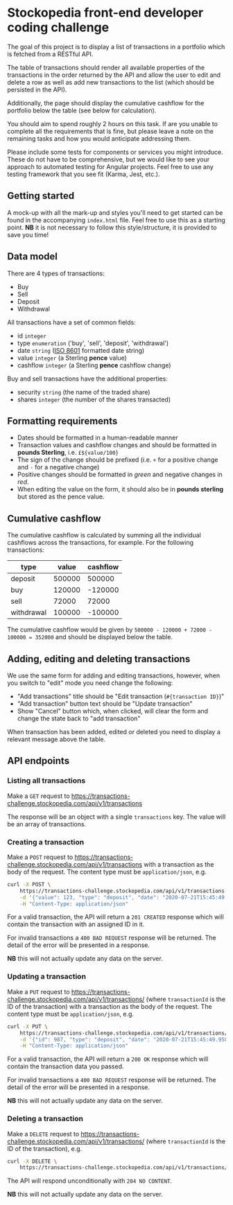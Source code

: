 # Stockopedia front-end developer coding challenge

The goal of this project is to display a list of transactions in a portfolio which is fetched from a RESTful API.

The table of transactions should render all available properties of the transactions in the order returned by the API and allow the user to edit and delete a row as well as add new transactions to the list (which should be persisted in the API).

Additionally, the page should display the cumulative cashflow for the portfolio below the table (see below for calculation).

You should aim to spend roughly 2 hours on this task. If are you unable to complete all the requirements that is fine, but please leave a note on the remaining tasks and how you would anticipate addressing them.

Please include some tests for components or services you might introduce. These do not have to be comprehensive, but we would like to see your approach to automated testing for Angular projects. Feel free to use any testing framework that you see fit (Karma, Jest, etc.).

## Getting started

A mock-up with all the mark-up and styles you'll need to get started can be found in the accompanying `index.html` file. Feel free to use this as a starting point. **NB** it is not necessary to follow this style/structure, it is provided to save you time!

## Data model

There are 4 types of transactions:

* Buy
* Sell
* Deposit
* Withdrawal

All transactions have a set of common fields:

* id `integer`
* type `enumeration` ('buy', 'sell', 'deposit', 'withdrawal')
* date `string` ([ISO 8601](https://en.wikipedia.org/wiki/ISO_8601) formatted date string)
* value `integer` (a Sterling **pence** value)
* cashflow `integer` (a Sterling **pence** cashflow change)

Buy and sell transactions have the additional properties:

* security `string` (the name of the traded share)
* shares `integer` (the number of the shares transacted)

## Formatting requirements

* Dates should be formatted in a human-readable manner
* Transaction values and cashflow changes and  should be formatted in  **pounds Sterling**, i.e. `£${value/100}`
* The sign of the change should be prefixed (i.e. `+` for a positive change and `-` for a negative change)
* Positive changes should be formatted in _green_ and negative changes in _red_. 
* When editing the value on the form, it should also be in **pounds sterling** but stored as the pence value.

## Cumulative cashflow

The cumulative cashflow is calculated by summing all the individual cashflows across the transactions, for example. For the following transactions:

| type       | value  | cashflow |
|------------|--------|----------|
| deposit    | 500000 | 500000   |
| buy        | 120000 | -120000  |
| sell       | 72000  | 72000    |
| withdrawal | 100000 | -100000  |

The cumulative cashflow would be given by `500000 - 120000 + 72000 - 100000 = 352000` and should be displayed below the table.

## Adding, editing and deleting transactions

We use the same form for adding and editing transactions, however, when you switch to "edit" mode you need change the following:

* "Add transactions" title should be "Edit transaction (`#{transaction ID}`)"
* "Add transaction" button text should be "Update transaction"
* Show "Cancel" button which, when clicked, will clear the form and change the state back to "add transaction" 

When transaction has been added, edited or deleted you need to display a relevant message above the table.

## API endpoints

### Listing all transactions

Make a `GET` request to https://transactions-challenge.stockopedia.com/api/v1/transactions

The response will be an object with a single `transactions` key. The value will be an array of transactions.

### Creating a transaction

Make a `POST` request to https://transactions-challenge.stockopedia.com/api/v1/transactions with a transaction as the body of the request. The content type must be `application/json`, e.g.

```bash
curl -X POST \
    https://transactions-challenge.stockopedia.com/api/v1/transactions \
    -d '{"value": 123, "type": "deposit", "date": "2020-07-21T15:45:49.958Z", "cashflow": 123, "value": 123}' \
    -H "Content-Type: application/json"
```

For a valid transaction, the API will return a `201 CREATED` response which will contain the transaction with an assigned ID in it.

For invalid transactions a `400 BAD REQUEST` response will be returned. The detail of the error will be presented in a response.

**NB** this will not actually update any data on the server.

### Updating a transaction

Make a `PUT` request to https://transactions-challenge.stockopedia.com/api/v1/transactions/<transactionId> (where `transactionId` is the ID of the transaction) with a transaction as the body of the request. The content type must be `application/json`, e.g.

```bash
curl -X PUT \
    https://transactions-challenge.stockopedia.com/api/v1/transactions/123 \
    -d '{"id": 987, "type": "deposit", "date": "2020-07-21T15:45:49.958Z", "cashflow": 123, "value": 123}' \
    -H "Content-Type: application/json"
```

For a valid transaction, the API will return a `200 OK` response which will contain the transaction data you passed.

For invalid transactions a `400 BAD REQUEST` response will be returned. The detail of the error will be presented in a response.

**NB** this will not actually update any data on the server.

### Deleting a transaction

Make a `DELETE` request to https://transactions-challenge.stockopedia.com/api/v1/transactions/<transactionId> (where `transactionId` is the ID of the transaction), e.g.

```bash
curl -X DELETE \
    https://transactions-challenge.stockopedia.com/api/v1/transactions/123
```

The API will respond unconditionally with `204 NO CONTENT`.

**NB** this will not actually update any data on the server.
